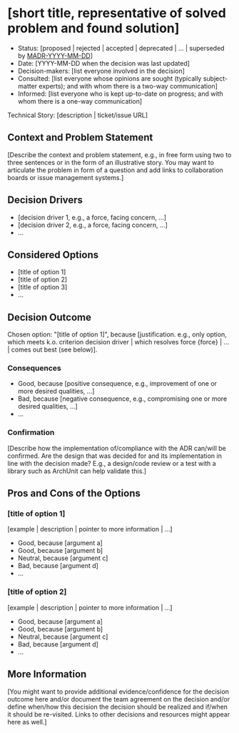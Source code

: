 # [short title, representative of solved problem and found solution]

- Status: [proposed | rejected | accepted | deprecated | … | superseded by [MADR-YYYY-MM-DD](2025-01-21-example.md)]
- Date: [YYYY-MM-DD when the decision was last updated]
- Decision-makers: [list everyone involved in the decision]
- Consulted: [list everyone whose opinions are sought (typically subject-matter experts); and with whom there is a two-way communication]
- Informed: [list everyone who is kept up-to-date on progress; and with whom there is a one-way communication]

Technical Story: [description | ticket/issue URL]

## Context and Problem Statement

[Describe the context and problem statement, e.g., in free form using two to three sentences or in the form of an illustrative story. You may want to articulate the problem in form of a question and add links to collaboration boards or issue management systems.]

## Decision Drivers

- [decision driver 1, e.g., a force, facing concern, …]
- [decision driver 2, e.g., a force, facing concern, …]
- … <!-- numbers of drivers can vary -->

## Considered Options

- [title of option 1]
- [title of option 2]
- [title of option 3]
- … <!-- numbers of options can vary -->

## Decision Outcome

Chosen option: "[title of option 1]", because [justification. e.g., only option, which meets k.o. criterion decision driver | which resolves force {force} | … | comes out best (see below)].

### Consequences

- Good, because [positive consequence, e.g., improvement of one or more desired qualities, …]
- Bad, because [negative consequence, e.g., compromising one or more desired qualities, …]
- … <!-- numbers of consequences can vary -->

### Confirmation

[Describe how the implementation of/compliance with the ADR can/will be confirmed. Are the design that was decided for and its implementation in line with the decision made? E.g., a design/code review or a test with a library such as ArchUnit can help validate this.]

## Pros and Cons of the Options

### [title of option 1]

[example | description | pointer to more information | …]

- Good, because [argument a]
- Good, because [argument b]
- Neutral, because [argument c]
- Bad, because [argument d]
- … <!-- numbers of pros and cons can vary -->

### [title of option 2]

[example | description | pointer to more information | …]

- Good, because [argument a]
- Good, because [argument b]
- Neutral, because [argument c]
- Bad, because [argument d]
- …

## More Information

[You might want to provide additional evidence/confidence for the decision outcome here and/or document the team agreement on the decision and/or define when/how this decision the decision should be realized and if/when it should be re-visited. Links to other decisions and resources might appear here as well.]
